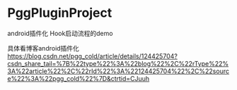 # PggPluginProject
android插件化 Hook启动流程的demo

具体看博客android插件化
https://blog.csdn.net/pgg_cold/article/details/124425704?csdn_share_tail=%7B%22type%22%3A%22blog%22%2C%22rType%22%3A%22article%22%2C%22rId%22%3A%22124425704%22%2C%22source%22%3A%22pgg_cold%22%7D&ctrtid=CJuuh
